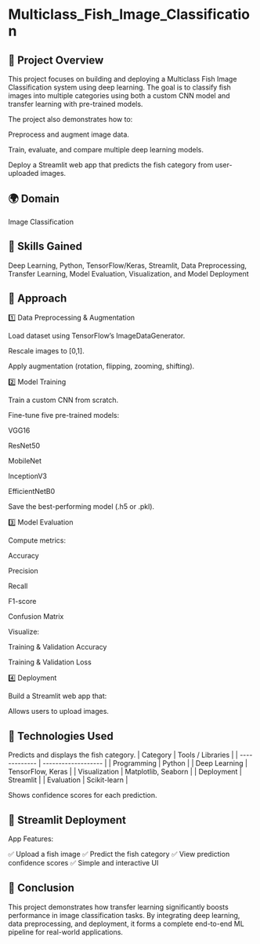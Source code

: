 # Multiclass_Fish_Image_Classification

## 📘 Project Overview

This project focuses on building and deploying a Multiclass Fish Image Classification system using deep learning.
The goal is to classify fish images into multiple categories using both a custom CNN model and transfer learning with pre-trained models.

The project also demonstrates how to:

Preprocess and augment image data.

Train, evaluate, and compare multiple deep learning models.

Deploy a Streamlit web app that predicts the fish category from user-uploaded images.

## 🌍 Domain

Image Classification

## 🧠 Skills Gained

Deep Learning, Python, TensorFlow/Keras, Streamlit, Data Preprocessing, Transfer Learning, Model Evaluation, Visualization, and Model Deployment

## 🧩 Approach
1️⃣ Data Preprocessing & Augmentation

Load dataset using TensorFlow’s ImageDataGenerator.

Rescale images to [0,1].

Apply augmentation (rotation, flipping, zooming, shifting).

2️⃣ Model Training

Train a custom CNN from scratch.

Fine-tune five pre-trained models:

VGG16

ResNet50

MobileNet

InceptionV3

EfficientNetB0

Save the best-performing model (.h5 or .pkl).

3️⃣ Model Evaluation

Compute metrics:

Accuracy

Precision

Recall

F1-score

Confusion Matrix

Visualize:

Training & Validation Accuracy

Training & Validation Loss

4️⃣ Deployment

Build a Streamlit web app that:

Allows users to upload images.

## 🧠 Technologies Used

Predicts and displays the fish category.
| Category      | Tools / Libraries   |
| ------------- | ------------------- |
| Programming   | Python              |
| Deep Learning | TensorFlow, Keras   |
| Visualization | Matplotlib, Seaborn |
| Deployment    | Streamlit           |
| Evaluation    | Scikit-learn        |

Shows confidence scores for each prediction.

## 🚀 Streamlit Deployment

App Features:

✅ Upload a fish image
✅ Predict the fish category
✅ View prediction confidence scores
✅ Simple and interactive UI

## 🏁 Conclusion

This project demonstrates how transfer learning significantly boosts performance in image classification tasks.
By integrating deep learning, data preprocessing, and deployment, it forms a complete end-to-end ML pipeline for real-world applications.


